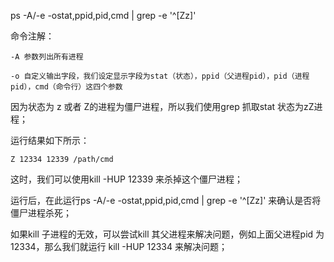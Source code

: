 ps -A/-e -ostat,ppid,pid,cmd | grep -e '^[Zz]'

命令注解：

    -A 参数列出所有进程

    -o 自定义输出字段，我们设定显示字段为stat（状态），ppid（父进程pid），pid（进程pid），cmd（命令行）这四个参数

因为状态为 z 或者 Z的进程为僵尸进程，所以我们使用grep 抓取stat 状态为zZ进程；

运行结果如下所示：

    Z 12334 12339 /path/cmd

这时，我们可以使用kill -HUP 12339 来杀掉这个僵尸进程；

运行后，在此运行ps -A/-e -ostat,ppid,pid,cmd | grep -e '^[Zz]' 来确认是否将僵尸进程杀死；

如果kill 子进程的无效，可以尝试kill 其父进程来解决问题，例如上面父进程pid 为12334，那么我们就运行 kill -HUP 12334 来解决问题；
